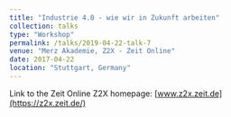 ```yaml
---
title: "Industrie 4.0 - wie wir in Zukunft arbeiten"
collection: talks
type: "Workshop"
permalink: /talks/2019-04-22-talk-7
venue: "Merz Akademie, Z2X - Zeit Online"
date: 2017-04-22
location: "Stuttgart, Germany"
---
```


Link to the Zeit Online Z2X homepage: [www.z2x.zeit.de](https://z2x.zeit.de/)
